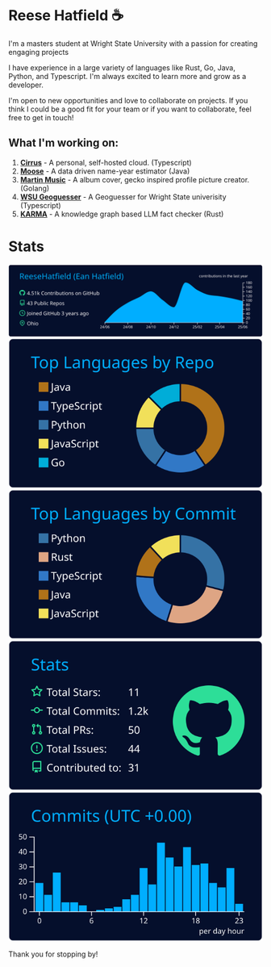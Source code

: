 # Reese Hatfield ☕

I'm a masters student at Wright State University with a passion for creating engaging projects

I have experience in a large variety of languages like Rust, Go, Java, Python, and Typescript. I'm always excited to learn more and grow as a developer.

I'm open to new opportunities and love to collaborate on projects. If you think I could be a good fit for your team or if you want to collaborate, feel free to get in touch!

## What I'm working on:
1. **[Cirrus](https://github.com/ReeseHatfield/Cirrus)** - A personal, self-hosted cloud. (Typescript)
2. **[Moose](https://github.com/ReeseHatfield/moose)** - A data driven name-year estimator (Java)
3. **[Martin Music](https://github.com/ReeseHatfield/martin-music)** - A album cover, gecko inspired profile picture creator. (Golang)
4. **[WSU Geoguesser](https://github.com/AlexIsAUsername/WSU-geoguesser)** - A Geoguesser for Wright State univerisity (Typescript)
5. **[KARMA](https://github.com/ReeseHatfield/karma)** - A knowledge graph based LLM fact checker (Rust)

# Stats

[![](https://raw.githubusercontent.com/ReeseHatfield/ReeseHatfield/master/profile-summary-card-output/algolia/0-profile-details.svg)](https://github.com/vn7n24fzkq/github-profile-summary-cards)
[![](https://raw.githubusercontent.com/ReeseHatfield/ReeseHatfield/master/profile-summary-card-output/algolia/1-repos-per-language.svg)](https://github.com/vn7n24fzkq/github-profile-summary-cards) [![](https://raw.githubusercontent.com/ReeseHatfield/ReeseHatfield/master/profile-summary-card-output/algolia/2-most-commit-language.svg)](https://github.com/vn7n24fzkq/github-profile-summary-cards)
[![](https://raw.githubusercontent.com/ReeseHatfield/ReeseHatfield/master/profile-summary-card-output/algolia/3-stats.svg)](https://github.com/vn7n24fzkq/github-profile-summary-cards) [![](https://raw.githubusercontent.com/ReeseHatfield/ReeseHatfield/master/profile-summary-card-output/algolia/4-productive-time.svg)](https://github.com/vn7n24fzkq/github-profile-summary-cards)

Thank you for stopping by!
